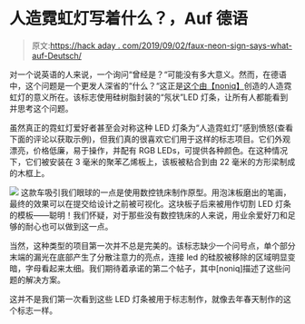 # 人造霓虹灯写着什么？，Auf 德语

> 原文:[https://hack aday . com/2019/09/02/faux-neon-sign-says-what-auf-Deutsch/](https://hackaday.com/2019/09/02/faux-neon-sign-says-what-auf-deutsch/)

对一个说英语的人来说，一个询问“曾经是？“可能没有多大意义。然而，在德语中，这个问题是一个更发人深省的“什么？“这正是[这个由【noniq】](https://noniq.at/0019/faux-neon-sign-1/)创造的人造霓虹灯的意义所在。该标志使用硅树脂封装的“氖状”LED 灯条，让所有人都能看到并思考这个问题。

虽然真正的霓虹灯爱好者甚至会对称这种 LED 灯条为“人造霓虹灯”感到愤怒(查看下面的评论以获取示例)，但我们真的很喜欢它们用于这样的标志项目。它们外观漂亮，价格低廉，易于操作，并配有 RGB LEDs，可提供各种颜色。在这种情况下，它们被安装在 3 毫米的聚苯乙烯板上，该板被粘合到由 22 毫米的方形梁制成的木框上。

[![](../Images/a0e37bb6931ca9e500dd7ab92b40bf71.png)](https://hackaday.com/wp-content/uploads/2019/08/faux-neon-sign-prototype.jpeg) 这款车吸引我们眼球的一点是使用数控铣床制作原型。用泡沫板磨出的笔画，最终的效果可以在提交给设计之前被可视化。这块板子后来被用作切割 LED 灯条的模板——聪明！我们怀疑，对于那些没有数控铣床的人来说，用业余爱好刀和足够的耐心也可以做到这一点。

当然，这种类型的项目第一次并不总是完美的。该标志缺少一个问号点，单个部分末端的漏光在底部产生了分散注意力的亮点，连接 led 的硅胶被移除的区域明显变暗，字母看起来太细。我们期待着承诺的第二个帖子，其中[noniq]描述了这些问题的解决方案。

这并不是我们第一次看到这些 LED 灯条被用于标志制作，就像去年春天制作的这个标志一样。